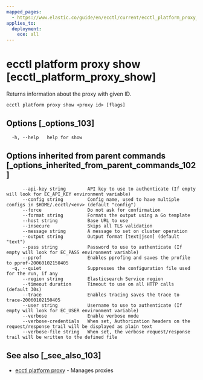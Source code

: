 ```yaml
---
mapped_pages:
  - https://www.elastic.co/guide/en/ecctl/current/ecctl_platform_proxy_show.html
applies_to:
  deployment:
    ece: all
---
```


# ecctl platform proxy show [ecctl_platform_proxy_show]

Returns information about the proxy with given ID.

```
ecctl platform proxy show <proxy id> [flags]
```


## Options [_options_103]

```
  -h, --help   help for show
```


## Options inherited from parent commands [_options_inherited_from_parent_commands_102]

```
      --api-key string        API key to use to authenticate (If empty will look for EC_API_KEY environment variable)
      --config string         Config name, used to have multiple configs in $HOME/.ecctl/<env> (default "config")
      --force                 Do not ask for confirmation
      --format string         Formats the output using a Go template
      --host string           Base URL to use
      --insecure              Skips all TLS validation
      --message string        A message to set on cluster operation
      --output string         Output format [text|json] (default "text")
      --pass string           Password to use to authenticate (If empty will look for EC_PASS environment variable)
      --pprof                 Enables pprofing and saves the profile to pprof-20060102150405
  -q, --quiet                 Suppresses the configuration file used for the run, if any
      --region string         Elasticsearch Service region
      --timeout duration      Timeout to use on all HTTP calls (default 30s)
      --trace                 Enables tracing saves the trace to trace-20060102150405
      --user string           Username to use to authenticate (If empty will look for EC_USER environment variable)
      --verbose               Enable verbose mode
      --verbose-credentials   When set, Authorization headers on the request/response trail will be displayed as plain text
      --verbose-file string   When set, the verbose request/response trail will be written to the defined file
```


## See also [_see_also_103]

* [ecctl platform proxy](/reference/ecctl_platform_proxy.md) - Manages proxies

